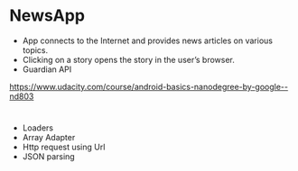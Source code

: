 # NewsApp

 * App connects to the Internet and provides news articles on various topics.
 * Clicking on a story opens the story in the user’s browser.
 * Guardian API


https://www.udacity.com/course/android-basics-nanodegree-by-google--nd803

#

  *  Loaders                            
  *  Array Adapter                      
  *  Http request using Url
  *  JSON parsing
  
